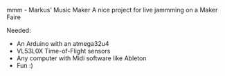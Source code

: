 mmm - Markus' Music Maker
A nice project for live jammming on a Maker Faire

Needed:
- An Arduino with an atmega32u4
- VL53L0X Time-of-Flight sensors
- Any computer with Midi software like Ableton
- Fun :)
